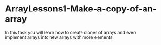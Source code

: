 # ArrayLessons1-Make-a-copy-of-an-array
In this task you will learn how to create clones of arrays and even implement arrays into new arrays with more elements.
